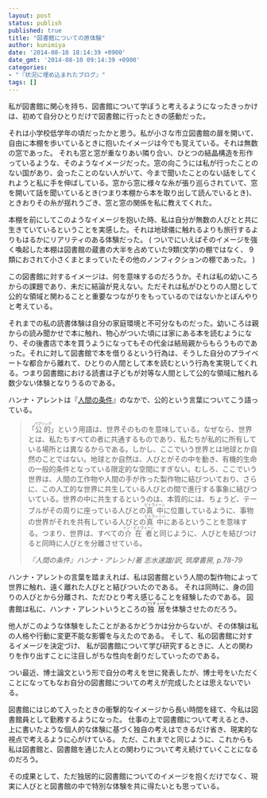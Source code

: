 ```yaml
---
layout: post
status: publish
published: true
title: "図書館についての原体験"
author: kunimiya
date: '2014-08-10 18:14:39 +0900'
date_gmt: '2014-08-10 09:14:39 +0900'
categories:
- "『状況に埋め込まれたブログ』"
tags: []
---
```

<p>私が図書館に関心を持ち、図書館について学ぼうと考えるようになったきっかけは、初めて自分ひとりだけで図書館に行ったときの感動だった。</p>
<p>それは小学校低学年の頃だったかと思う。私が小さな市立図書館の扉を開いて、自由に本棚を歩いているときに抱いたイメージは今でも覚えている。それは無数の窓であった。 それも窓と窓が重なりあい隣り合い、ひとつの結晶構造を形作っているような、そのようなイメージだった。窓の向こうには私が行ったことのない国があり、会ったことのない人がいて、今まで聞いたことのない話をしてくれようと私に手を伸ばしている。窓から窓に様々な糸が張り巡らされていて、窓を開いて話を聞いているとき(つまり本棚から本を取り出して読んでいるとき)、ときおりその糸が揺れうごき、窓と窓の関係を私に教えてくれた。</p>
<p>本棚を前にしてこのようなイメージを抱いた時、私は自分が無数の人びとと共に生きていているということを実感した。それは地球儀に触れるよりも旅行するよりもはるかにリアリティのある体験だった。 ( ついでにいえばそのイメージを強く喚起した本棚は図書館の蔵書の大半を占めていた9類(文学)の棚ではなく、 9類におされて小さくまとまっていたその他のノンフィクションの棚であった。 )</p>
<p>この図書館に対するイメージは、何を意味するのだろうか。それは私の幼いころからの課題であり、未だに結論が見えない。ただそれは私がひとりの人間として公的な領域と関わることと重要なつながりをもっているのではないかとぼんやりと考えている。</p>
<p>それまでの私の読書体験は自分の家庭環境と不可分なものだった。幼いころは親からの読み聞かせで本に触れ、物心がついた頃には家にある本を読むようになり、その後書店で本を買うようになってもその代金は結局親からもらうものであった。それに対して図書館で本を借りるという行為は、そうした自分のプライベートな都合から離れて、ひとりの人間として本を読むという行為を実現してくれる。つまり図書館における読書は子どもが対等な人間として公的な領域に触れる数少ない体験となりうるのである。</p>
<p>ハンナ・アレントは『<a href="http://www.amazon.co.jp/exec/obidos/ASIN/4480081569/dhatenanejpkuni-22/ref=nosim/">人間の条件</a>』のなかで、公的という言葉についてこう語っている。</p>
<blockquote>
<p>「<ruby>公的<rt>パブリック</rt></ruby>」という用語は、世界そのものを意味している。なぜなら、世界とは、私たちすべての者に共通するものであり、私たちが私的に所有している場所とは異なるからである。しかし、ここでいう世界とは地球とか自然のことではない。地球とか自然は、人びとがその中を動き、有機的生命の一般的条件となっている限定的な空間にすぎない。むしろ、ここでいう世界は、人間の工作物や人間の手が作った製作物に結びついており、さらに、この人工的な世界に共生している人びとの間で進行する事象に結びついている。世界の中に共生するというのは、本質的には、ちょうど、テーブルがその周りに座っている人びとの<ruby>真中<rt>ビトウィーン</rt></ruby>に位置しているように、事物の世界がそれを共有している人びとの<ruby>真中<rt>ビトウィーン</rt></ruby>にあるということを意味する。つまり、世界は、すべての<ruby>介在者<rt>イン・ビトウィーン</rt></ruby>と同じように、人びとを結びつけると同時に人びとを分離させている。</p>
<p><cite>『人間の条件』ハンナ・アレント/著 志水速雄/訳, 筑摩書房, p.78-79</cite></p>
</blockquote>
<p>ハンナ・アレントの言葉を踏まえれば、私は図書館という人間の製作物によって世界に触れ、遠く離れた人びとと結びついたのである。 それは同時に、身の回りの人びとから分離され、ただひとり考え感じることを経験したのである。 図書館は私に、ハンナ・アレントいうところの<ruby>独居<rt>ソリチュード</rt></ruby>を体験させたのだろう。</p>
<p>他人がこのような体験をしたことがあるかどうかは分からないが、その体験は私の人格や行動に変更不能な影響を与えたのである。 そして、私の図書館に対するイメージを決定づけ、 私が図書館について学び研究するときに、人との関わりを作り出すことに注目しがちな性向を創りだしていったのである。</p>
<p>つい最近、博士論文という形で自分の考えを世に発表したが、博士号をいただくことになってもなお自分の図書館についての考えが完成したとは思えないでいる。</p>
<p>図書館にはじめて入ったときの衝撃的なイメージから長い時間を経て、今私は図書館員として勤務するようになった。 仕事の上で図書館について考えるとき、上に書いたような個人的な体験に基づく独自の考えはできるだけ省き、現実的な視点で考えるように心がけている。 ただ、これまでと同じように、これからも私は図書館と、図書館を通じた人との関わりについて考え続けていくことになるのだろう。</p>
<p>その成果として、ただ独居的に図書館についてのイメージを抱くだけでなく、現実に人びとと図書館の中で特別な体験を共に得たいとも思っている。</p>
